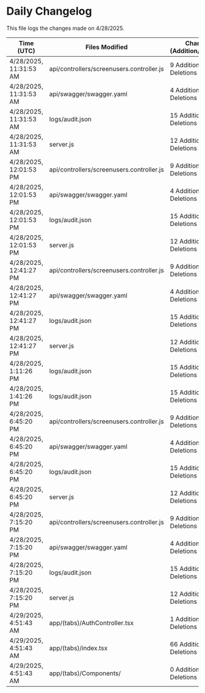 # Daily Changelog

This file logs the changes made on 4/28/2025.

| Time (UTC)             | Files Modified                    | Changes (Addition/Deletion) |
|------------------------|-----------------------------------|-----------------------------|
| 4/28/2025, 11:31:53 AM | api/controllers/screenusers.controller.js | 9 Additions & 9 Deletions |
| 4/28/2025, 11:31:53 AM | api/swagger/swagger.yaml | 4 Additions & 4 Deletions |
| 4/28/2025, 11:31:53 AM | logs/audit.json | 15 Additions & 15 Deletions |
| 4/28/2025, 11:31:53 AM | server.js | 12 Additions & 12 Deletions |
| 4/28/2025, 12:01:53 PM | api/controllers/screenusers.controller.js | 9 Additions & 9 Deletions|
| 4/28/2025, 12:01:53 PM | api/swagger/swagger.yaml | 4 Additions & 4 Deletions|
| 4/28/2025, 12:01:53 PM | logs/audit.json | 15 Additions & 15 Deletions|
| 4/28/2025, 12:01:53 PM | server.js | 12 Additions & 12 Deletions|
| 4/28/2025, 12:41:27 PM | api/controllers/screenusers.controller.js | 9 Additions & 9 Deletions|
| 4/28/2025, 12:41:27 PM | api/swagger/swagger.yaml | 4 Additions & 4 Deletions|
| 4/28/2025, 12:41:27 PM | logs/audit.json | 15 Additions & 15 Deletions|
| 4/28/2025, 12:41:27 PM | server.js | 12 Additions & 12 Deletions|
| 4/28/2025, 1:11:26 PM | logs/audit.json | 15 Additions & 15 Deletions|
| 4/28/2025, 1:41:26 PM | logs/audit.json | 15 Additions & 15 Deletions|
| 4/28/2025, 6:45:20 PM | api/controllers/screenusers.controller.js | 9 Additions & 9 Deletions|
| 4/28/2025, 6:45:20 PM | api/swagger/swagger.yaml | 4 Additions & 4 Deletions|
| 4/28/2025, 6:45:20 PM | logs/audit.json | 15 Additions & 15 Deletions|
| 4/28/2025, 6:45:20 PM | server.js | 12 Additions & 12 Deletions|
| 4/28/2025, 7:15:20 PM | api/controllers/screenusers.controller.js | 9 Additions & 9 Deletions|
| 4/28/2025, 7:15:20 PM | api/swagger/swagger.yaml | 4 Additions & 4 Deletions|
| 4/28/2025, 7:15:20 PM | logs/audit.json | 15 Additions & 15 Deletions|
| 4/28/2025, 7:15:20 PM | server.js | 12 Additions & 12 Deletions|
| 4/29/2025, 4:51:43 AM | app/(tabs)/AuthController.tsx | 1 Additions & 1 Deletions|
| 4/29/2025, 4:51:43 AM | app/(tabs)/index.tsx | 66 Additions & 22 Deletions|
| 4/29/2025, 4:51:43 AM | app/(tabs)/Components/ | 0 Additions & 0 Deletions|
